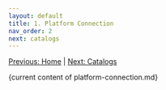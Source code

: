 ```yaml
---
layout: default
title: 1. Platform Connection
nav_order: 2
next: catalogs
---
```


[Previous: Home](/) | [Next: Catalogs](catalogs.md)

{current content of platform-connection.md}